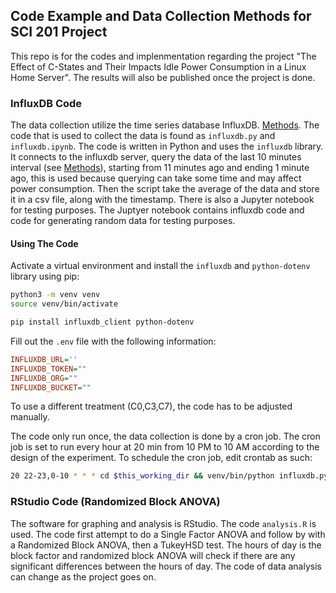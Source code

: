 ## Code Example and Data Collection Methods for SCI 201 Project

This repo is for the codes and implenmentation regarding the project "The Effect of C-States and Their Impacts Idle Power Consumption in a Linux Home Server". The results will also be published once the project is done.

### InfluxDB Code

The data collection utilize the time series database InfluxDB. [Methods](#methods). The code that is used to collect the data is found as `influxdb.py` and `influxdb.ipynb`. The code is written in Python and uses the `influxdb` library. It connects to the influxdb server, query the data of the last 10 minutes interval (see [Methods](#methods)), starting from 11 minutes ago and ending 1 minute ago, this is used because querying can take some time and may affect power consumption. Then the script take the average of the data and store it in a csv file, along with the timestamp. There is also a Jupyter notebook for testing purposes. The Juptyer notebook contains influxdb code and code for generating random data for testing purposes.

#### Using The Code

Activate a virtual environment and install the `influxdb` and `python-dotenv` library using pip:
```bash
python3 -m venv venv
source venv/bin/activate
```
```bash
pip install influxdb_client python-dotenv
```
Fill out the `.env` file with the following information:
```ini
INFLUXDB_URL=''
INFLUXDB_TOKEN="" 
INFLUXDB_ORG=""
INFLUXDB_BUCKET=""
```
To use a different treatment (C0,C3,C7), the code has to be adjusted manually.

The code only run once, the data collection is done by a cron job. The cron job is set to run every hour at 20 min from 10 PM to 10 AM according to the design of the experiment. To schedule the cron job, edit crontab as such:

```bash
20 22-23,0-10 * * * cd $this_working_dir && venv/bin/python influxdb.py
```

### RStudio Code (Randomized Block ANOVA)

The software for graphing and analysis is RStudio. The code `analysis.R` is used. The code first attempt to do a Single Factor ANOVA and follow by with a Randomized Block ANOVA, then a TukeyHSD test. The hours of day is the block factor and randomized block ANOVA will check if there are any significant differences between the hours of day. The code of data analysis can change as the project goes on.



